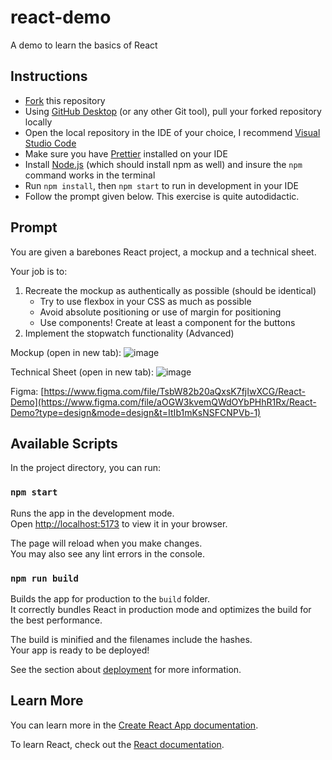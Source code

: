 # react-demo

A demo to learn the basics of React

## Instructions

-   <a href="https://docs.github.com/en/get-started/quickstart/fork-a-repo#forking-a-repository" target="_blank">Fork</a> this repository
-   Using <a href="https://desktop.github.com/" target="_blank">GitHub Desktop</a> (or any other Git tool), pull your forked repository locally
-   Open the local repository in the IDE of your choice, I recommend <a href="https://code.visualstudio.com/" target="_blank">Visual Studio Code</a>
-   Make sure you have <a href="https://prettier.io/docs/en/editors.html" target="_blank">Prettier</a> installed on your IDE
-   Install <a href="https://nodejs.org/en/">Node.js</a> (which should install npm as well) and insure the `npm` command works in the terminal
-   Run `npm install`, then `npm start` to run in development in your IDE
-   Follow the prompt given below. This exercise is quite autodidactic.

## Prompt

You are given a barebones React project, a mockup and a technical sheet.

Your job is to:

1. Recreate the mockup as authentically as possible (should be identical)
    - Try to use flexbox in your CSS as much as possible
    - Avoid absolute positioning or use of margin for positioning
    - Use components! Create at least a component for the buttons
2. Implement the stopwatch functionality (Advanced)

Mockup (open in new tab): ![image](https://user-images.githubusercontent.com/34781348/193927086-b62cc2da-2db5-43d8-86ac-786b4e28b32e.png)

Technical Sheet (open in new tab): ![image](https://user-images.githubusercontent.com/34781348/193927136-e0a939ab-2265-47da-aaea-52e467e06f5f.png)

Figma: [https://www.figma.com/file/TsbW82b20aQxsK7fjIwXCG/React-Demo](https://www.figma.com/file/aOGW3kvemQWdOYbPHhR1Rx/React-Demo?type=design&mode=design&t=ItIb1mKsNSFCNPVb-1)

## Available Scripts

In the project directory, you can run:

### `npm start`

Runs the app in the development mode.\
Open [http://localhost:5173](http://localhost:5173) to view it in your browser.

The page will reload when you make changes.\
You may also see any lint errors in the console.

### `npm run build`

Builds the app for production to the `build` folder.\
It correctly bundles React in production mode and optimizes the build for the best performance.

The build is minified and the filenames include the hashes.\
Your app is ready to be deployed!

See the section about [deployment](https://facebook.github.io/create-react-app/docs/deployment) for more information.

## Learn More

You can learn more in the [Create React App documentation](https://facebook.github.io/create-react-app/docs/getting-started).

To learn React, check out the [React documentation](https://reactjs.org/).
